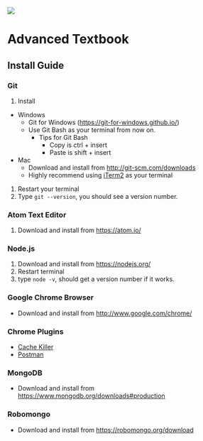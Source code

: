 ![](http://static1.squarespace.com/static/538f3fcde4b05c5fecc7a40e/t/538f48a4e4b00d94e8c253b3/1453396632576/?format=400w)
# Advanced Textbook
## Install Guide

### Git
1. Install
  * Windows
    * Git for Windows (https://git-for-windows.github.io/)
    * Use Git Bash as your terminal from now on.
      * Tips for Git Bash
        * Copy is ctrl + insert
        * Paste is shift + insert
  * Mac
    * Download and install from http://git-scm.com/downloads
    * Highly recommend using [iTerm2](https://www.iterm2.com/) as your terminal
1. Restart your terminal
1. Type `git --version`, you should see a version number.

### Atom Text Editor
1. Download and install from https://atom.io/

### Node.js
1. Download and install from https://nodejs.org/
1. Restart terminal
1. type `node -v`, should get a version number if it works.

### Google Chrome Browser
* Download and install from http://www.google.com/chrome/

### Chrome Plugins
* [Cache Killer](https://chrome.google.com/webstore/detail/cache-killer/jpfbieopdmepaolggioebjmedmclkbap)
* [Postman](https://chrome.google.com/webstore/detail/postman/fhbjgbiflinjbdggehcddcbncdddomop)

### MongoDB
* Download and install from https://www.mongodb.org/downloads#production

### Robomongo
* Download and install from https://robomongo.org/download
